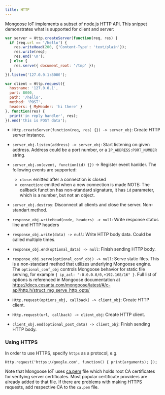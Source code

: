 ```yaml
---
title: HTTP
---
```


Mongoose IoT implements a subset of node.js HTTP API. This snippet demonstrates
what is supported for client and server:

```javascript
var server = Http.createServer(function(req, res) {
  if (req.url == '/hello') {
    res.writeHead(200, {'Content-Type': 'text/plain'});
    res.write(req);
    res.end('\n');
  } else {
    res.serve({ document_root: '/tmp' });
  }
}).listen('127.0.0.1:8000');

var client = Http.request({
  hostname: '127.0.0.1',
  port: 8000,
  path: '/hello',
  method: 'POST',
  headers: { MyHeader: 'hi there' }
}, function(res) {
  print('in reply handler', res);
}).end('this is POST data');
```


- `Http.createServer(function(req, res) {}) -> server_obj`: Create HTTP server
  instance.
- `server_obj.listen(address) -> server_obj`: Start listening on given address.
  Address could be a port number, or a `IP_ADDRESS:PORT_NUMBER` string.
- `server_obj.on(event, function(id) {})` -> Register event hanlder. The following events are supported:<br>
  * `close`: emitted after a connection is closed
  * `connection`: emitted when a new connection is made
  NOTE: The callback function has non-standard signature, it has `id` parameter, which is a number, but not an object.
- `server_obj.destroy`: Disconnect all clients and close the server. Non-standart method.
- `response_obj.writeHead(code, headers) -> null`: Write response status line
  and HTTP headers
- `response_obj.write(data) -> null`: Write HTTP body data. Could be called
  multiple times.
- `response_obj.end(optional_data) -> null`: Finish sending HTTP body.
- `response_obj.serve(optional_conf_obj) -> null`: Serve static files.
This is a non-standard method that utilizes underlying Mongoose engine.
The `optional_conf_obj` controls Mongoose behavior for static file serving,
for example `{ ip_acl: "-0.0.0.0/0,+192.168/16" }`. Full list of options
is referenced in Mongoose documentation at
https://docs.cesanta.com/mongoose/latest/#/c-api/http.h/struct_mg_serve_http_opts/


- `Http.request(options_obj, callback) -> client_obj`: Create HTTP client.
- `Http.request(url, callback) -> client_obj`: Create HTTP client.
- `client_obj.end(optional_post_data) -> client_obj`: Finish sending HTTP body.


### Using HTTPS

In order to use HTTPS, specify `https` as a protocol, e.g.

```
Http.request('https://google.com', function() { print(arguments); });
```

Note that Mongoose IoT uses
[ca.pem](https://github.com/cesanta/mongoose-iot/blob/master/fw/src/fs/ca.pem)
file which holds root CA certificates
for verifying server certificates. Most popular certificate providers are
already added to that file. If there are problems with making HTTPS requests,
add respective CA to the `ca.pem` file.
